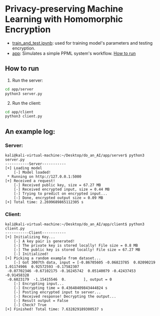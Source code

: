 # Privacy-preserving Machine Learning with Homomorphic Encryption

- [train_and_test.ipynb](./train_and_test.ipynb): used for training model's parameters and testing encryption.
- [app](./app/): Simulates a simple PPML system's workflow. [How to run](#how-to-run) 

## How to run
1. Run the server:
```sh
cd app/server
python3 server.py
```
2. Run the client:
```sh
cd app/client
python3 client.py
```

## An example log:

### Server:
```console
kali@kali-virtual-machine:~/Desktop/do_an_AI/app/server$ python3 server.py 
-----------Server-----------
[+] Loading model
    [-] Model loaded!
 * Running on http://127.0.0.1:5000
[+] Received a request!
    [-] Received public key, size = 67.27 MB
    [-] Received encrypted input, size = 0.44 MB
    [-] Trying to predict on encrypted input...
    [-] Done, encrypted output size = 0.09 MB
[+] Total time: 2.2699689865112305 s
```

### Client:
```console
kali@kali-virtual-machine:~/Desktop/do_an_AI/app/client$ python3 client.py 
-----------Client-----------
[+] Initializing Key...
    [-] A key pair is generated!
    [-] The private key is stored locally! File size = 0.8 MB
    [-] The public key is stored locally! File size = 67.27 MB
    [-] Initialized!
[+] Picking a random example from dataset...
    [-] Got 3007th data, input = [-0.86705605 -0.06823785  0.02090219  1.01174906  0.92572593 -0.17582307
 -0.07702346 -0.67102175 -0.16245742  0.05140079 -0.42437453 -0.91458328
 -0.6023179  -1.15415546  0.        ], output = 0
    [-] Encrypting input...
    [-] Encrypting time = 0.43648409843444824 s
    [-] Posting encrypted input to server...
    [-] Received response! Decrypting the output...
    [-] Result output = False
    [-] Check? True
[+] Finished! Total time: 7.632829189300537 s
```